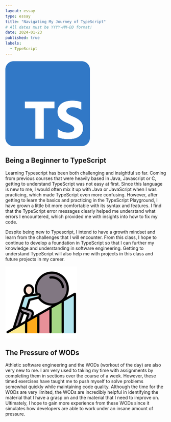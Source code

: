```yaml
---
layout: essay
type: essay
title: "Navigating My Journey of TypeScript"
# All dates must be YYYY-MM-DD format!
date: 2024-01-23
published: true
labels:
  - TypeScript
---
```


<img width="265" class="rounded float-start pe-4" src="../img/typeScriptLogo.png">

## Being a Beginner to TypeScript
Learning Typescript has been both challenging and insightful so far. Coming from previous courses that were heavily based in Java, Javascript or C, getting to understand TypeScript was not easy at first. Since this language is new to me, I would often mix it up with Java or JavaScript when I was practicing, which made TypeScript even more confusing. However, after getting to learn the basics and practicing in the TypeScript Playground, I have grown a little bit more comfortable with its syntax and features. I find that the TypeScript error messages clearly helped me understand what errors I encountered, which provided me with insights into how to fix my code.

Despite being new to Typescript, I intend to have a growth mindset and learn from the challenges that I will encounter. From this class, I hope to continue to develop a foundation in TypeScript so that I can further my knowledge and understanding in software engineering. Getting to understand TypeScript will also help me with projects in this class and future projects in my career. 



<img width="225" class="rounded float-start pe-4" src="../img/WOD.png">

## The Pressure of WODs
Athletic software engineering and the WODs (workout of the day) are also very new to me. I am very used to taking my time with assignments by completing them in sections over the course of a week. However, these timed exercises have taught me to push myself to solve problems somewhat quickly while maintaining code quality. Although the time for the WODs are very limited, the WODs are incredibly helpful in identifying the material that I have a grasp on and the material that I need to improve on. Ultimately, I hope to gain more experience from these WODs since it simulates how developers are able to work under an insane amount of pressure. 
